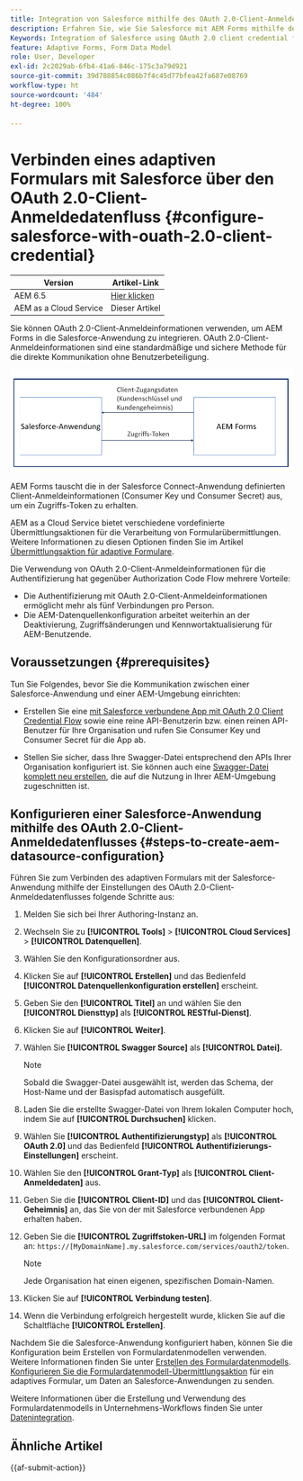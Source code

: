 ```yaml
---
title: Integration von Salesforce mithilfe des OAuth 2.0-Client-Anmeldedatenflusses mit AEM Forms?
description: Erfahren Sie, wie Sie Salesforce mit AEM Forms mithilfe des OAuth 2.0-Client-Anmeldedatenflusses integrieren.
Keywords: Integration of Salesforce using OAuth 2.0 client credential flow, salesforce integration with oauth2 using client credential flow, salesforce and client credential integration
feature: Adaptive Forms, Form Data Model
role: User, Developer
exl-id: 2c2029ab-6fb4-41a6-846c-175c3a79d921
source-git-commit: 39d788854c086b7f4c45d77bfea42fa687e08769
workflow-type: ht
source-wordcount: '484'
ht-degree: 100%

---
```


# Verbinden eines adaptiven Formulars mit Salesforce über den OAuth 2.0-Client-Anmeldedatenfluss {#configure-salesforce-with-ouath-2.0-client-credential}

| Version | Artikel-Link |
| -------- | ---------------------------- |
| AEM 6.5 | [Hier klicken](https://experienceleague.adobe.com/docs/experience-manager-65/forms/form-data-model/oauth2-client-credentials-flow-for-server-to-server-integration.html?lang=de) |
| AEM as a Cloud Service | Dieser Artikel |

Sie können OAuth 2.0-Client-Anmeldeinformationen verwenden, um AEM Forms in die Salesforce-Anwendung zu integrieren. OAuth 2.0-Client-Anmeldeinformationen sind eine standardmäßige und sichere Methode für die direkte Kommunikation ohne Benutzerbeteiligung.

![Workflow beim Festlegen der Kommunikation zwischen AEM Forms und der Salesforce-Anwendung](/help/forms/assets/salesforce-workflow.png)

AEM Forms tauscht die in der Salesforce Connect-Anwendung definierten Client-Anmeldeinformationen (Consumer Key und Consumer Secret) aus, um ein Zugriffs-Token zu erhalten.

AEM as a Cloud Service bietet verschiedene vordefinierte Übermittlungsaktionen für die Verarbeitung von Formularübermittlungen. Weitere Informationen zu diesen Optionen finden Sie im Artikel [Übermittlungsaktion für adaptive Formulare](/help/forms/configure-submit-actions-core-components.md).

Die Verwendung von OAuth 2.0-Client-Anmeldeinformationen für die Authentifizierung hat gegenüber Authorization Code Flow mehrere Vorteile:

* Die Authentifizierung mit OAuth 2.0-Client-Anmeldeinformationen ermöglicht mehr als fünf Verbindungen pro Person.
* Die AEM-Datenquellenkonfiguration arbeitet weiterhin an der Deaktivierung, Zugriffsänderungen und Kennwortaktualisierung für AEM-Benutzende.

## Voraussetzungen {#prerequisites}

Tun Sie Folgendes, bevor Sie die Kommunikation zwischen einer Salesforce-Anwendung und einer AEM-Umgebung einrichten:

* Erstellen Sie eine [mit Salesforce verbundene App mit OAuth 2.0 Client Credential Flow](https://help.salesforce.com/s/articleView?id=sf.connected_app_client_credentials_setup.htm&amp;type=5) sowie eine reine API-Benutzerin bzw. einen reinen API-Benutzer für Ihre Organisation und rufen Sie Consumer Key und Consumer Secret für die App ab.

* Stellen Sie sicher, dass Ihre Swagger-Datei entsprechend den APIs Ihrer Organisation konfiguriert ist. Sie können auch eine [Swagger-Datei komplett neu erstellen](https://experienceleague.adobe.com/docs/experience-manager-learn/cloud-service/forms/integrate-with-salesforce/describe-rest-api.html?lang=de), die auf die Nutzung in Ihrer AEM-Umgebung zugeschnitten ist.


## Konfigurieren einer Salesforce-Anwendung mithilfe des OAuth 2.0-Client-Anmeldedatenflusses {#steps-to-create-aem-datasource-configuration}

Führen Sie zum Verbinden des adaptiven Formulars mit der Salesforce-Anwendung mithilfe der Einstellungen des OAuth 2.0-Client-Anmeldedatenflusses folgende Schritte aus:

1. Melden Sie sich bei Ihrer Authoring-Instanz an.
1. Wechseln Sie zu **[!UICONTROL Tools]** > **[!UICONTROL Cloud Services]** > **[!UICONTROL Datenquellen]**.
1. Wählen Sie den Konfigurationsordner aus.
1. Klicken Sie auf **[!UICONTROL Erstellen]** und das Bedienfeld **[!UICONTROL Datenquellenkonfiguration erstellen]** erscheint.
1. Geben Sie den **[!UICONTROL Titel]** an und wählen Sie den **[!UICONTROL Diensttyp]** als **[!UICONTROL RESTful-Dienst]**.
1. Klicken Sie auf **[!UICONTROL Weiter]**.
1. Wählen Sie **[!UICONTROL Swagger Source]** als **[!UICONTROL Datei].**

   >[!NOTE]
   >
   > Sobald die Swagger-Datei ausgewählt ist, werden das Schema, der Host-Name und der Basispfad automatisch ausgefüllt.

1. Laden Sie die erstellte Swagger-Datei von Ihrem lokalen Computer hoch, indem Sie auf **[!UICONTROL Durchsuchen]** klicken.
1. Wählen Sie **[!UICONTROL Authentifizierungstyp]** als **[!UICONTROL OAuth 2.0]** und das Bedienfeld **[!UICONTROL Authentifizierungs-Einstellungen]** erscheint.
1. Wählen Sie den **[!UICONTROL Grant-Typ]** als **[!UICONTROL Client-Anmeldedaten]** aus.
1. Geben Sie die **[!UICONTROL Client-ID]** und das **[!UICONTROL Client-Geheimnis]** an, das Sie von der mit Salesforce verbundenen App erhalten haben.
1. Geben Sie die **[!UICONTROL Zugriffstoken-URL]** im folgenden Format an:
   `https://[MyDomainName].my.salesforce.com/services/oauth2/token`.

   >[!NOTE]
   >
   > Jede Organisation hat einen eigenen, spezifischen Domain-Namen.

1. Klicken Sie auf **[!UICONTROL Verbindung testen]**.
1. Wenn die Verbindung erfolgreich hergestellt wurde, klicken Sie auf die Schaltfläche **[!UICONTROL Erstellen]**.


Nachdem Sie die Salesforce-Anwendung konfiguriert haben, können Sie die Konfiguration beim Erstellen von Formulardatenmodellen verwenden. Weitere Informationen finden Sie unter [Erstellen des Formulardatenmodells](create-form-data-models.md). [Konfigurieren Sie die Formulardatenmodell-Übermittlungsaktion](/help/forms/using-form-data-model.md) für ein adaptives Formular, um Daten an Salesforce-Anwendungen zu senden.

Weitere Informationen über die Erstellung und Verwendung des Formulardatenmodells in Unternehmens-Workflows finden Sie unter [Datenintegration](data-integration.md).

## Ähnliche Artikel

{{af-submit-action}}


